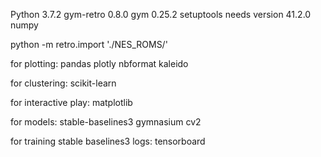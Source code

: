 Python 3.7.2
gym-retro 0.8.0
gym 0.25.2
setuptools needs version 41.2.0
numpy

python -m retro.import './NES_ROMS/'

for plotting:
pandas
plotly
nbformat
kaleido

for clustering:
scikit-learn


for interactive play:
matplotlib


for models:
stable-baselines3
gymnasium
cv2

for training stable baselines3 logs:
tensorboard
